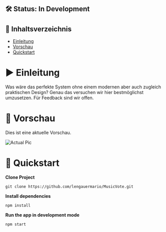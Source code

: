 ## 🛠 Status: In Development

## :bookmark_tabs: Inhaltsverzeichnis
- [Einleitung](#arrow_forward-einleitung)
- [Vorschau](#hammer-aktueller-stand)
- [Quickstart](#hammer-aktueller-stand)

# :arrow_forward: Einleitung
Was wäre das perfekte System ohne einem modernen aber auch zugleich praktischen Design?
Genau das versuchen wir hier bestmöglichst umzusetzen. Für Feedback sind wir offen.

# :iphone: Vorschau
Dies ist eine aktuelle Vorschau.

![Actual Pic](./img/previewMobile.jpg)

# :rocket: Quickstart

**Clone Project** <br>
```
git clone https://github.com/lengauermario/MusicVote.git
```
**Install dependencies** <br>
```
npm install
```
**Run the app in development mode** <br>
```
npm start
```

